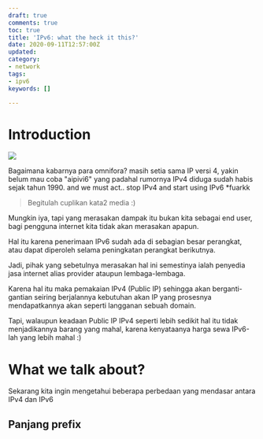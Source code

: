 ```yaml
---
draft: true
comments: true
toc: true
title: 'IPv6: what the heck it this?'
date: 2020-09-11T12:57:00Z
updated: 
category:
- network
tags:
- ipv6
keywords: []

---
```

# **Introduction**

![](https://memegenerator.net/img/instances/34434443/prepare-yourself-ipv6-is-coming.jpg)

Bagaimana kabarnya para omnifora? masih setia sama IP versi 4, yakin belum mau coba "aipivi6" yang padahal rumornya IPv4 diduga sudah habis sejak tahun 1990. and we must act.. stop IPv4 and start using IPv6 *fuarkk

> Begitulah cuplikan kata2 media :)

Mungkin iya, tapi yang merasakan dampak itu bukan kita sebagai end user, bagi pengguna internet kita tidak akan merasakan apapun.

Hal itu karena penerimaan IPv6 sudah ada di sebagian besar perangkat, atau dapat diperoleh selama peningkatan perangkat berikutnya.

Jadi, pihak yang sebetulnya merasakan hal ini semestinya ialah penyedia jasa internet alias provider ataupun lembaga-lembaga.

Karena hal itu maka pemakaian IPv4 (Public IP) sehingga akan berganti-gantian seiring berjalannya kebutuhan akan IP yang prosesnya mendapatkannya akan seperti langganan sebuah domain.

Tapi, walaupun keadaan Public IP IPv4 seperti lebih sedikit hal itu tidak menjadikannya barang yang mahal, karena kenyataanya harga sewa IPv6-lah yang lebih mahal :)

# **What we talk about?**

Sekarang kita ingin mengetahui beberapa perbedaan yang mendasar antara IPv4 dan IPv6

## Panjang prefix